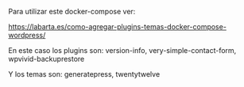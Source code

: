 Para utilizar este docker-compose ver:

https://labarta.es/como-agregar-plugins-temas-docker-compose-wordpress/

En este caso los plugins son:
version-info,
very-simple-contact-form,
wpvivid-backuprestore 

Y los temas son:
generatepress,
twentytwelve  
